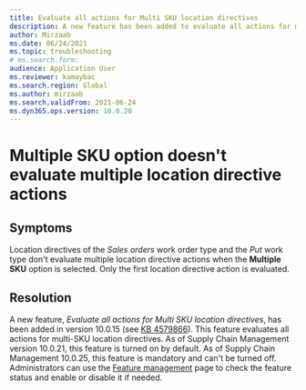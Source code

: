 ```yaml
--- 
title: Evaluate all actions for Multi SKU location directives 
description: A new feature has been added to evaluate all actions for multiple SKU location directives. This page guides you to information on how to turn it on.
author: Mirzaab 
ms.date: 06/24/2021 
ms.topic: troubleshooting 
# ms.search.form:  
audience: Application User 
ms.reviewer: kamaybac 
ms.search.region: Global 
ms.author: mirzaab 
ms.search.validFrom: 2021-06-24 
ms.dyn365.ops.version: 10.0.20 
--- 
```

 
# Multiple SKU option doesn't evaluate multiple location directive actions

## Symptoms

Location directives of the *Sales orders* work order type and the *Put* work type don't evaluate multiple location directive actions when the **Multiple SKU** option is selected. Only the first location directive action is evaluated.

## Resolution

A new feature, *Evaluate all actions for Multi SKU location directives*, has been added in version 10.0.15 (see [KB 4579866](https://fix.lcs.dynamics.com/Issue/Details?kb=4579866&bugId=475946&dbType=3&qc=1bc41a56de7a3ee419fa76397a6bf282fce5be9b93e427c08a6d916d1dfa3091)). This feature evaluates all actions for multi-SKU location directives. As of Supply Chain Management version 10.0.21, this feature is turned on by default.  As of Supply Chain Management 10.0.25, this feature is mandatory and can't be turned off. Administrators can use the [Feature management](/dynamics365/fin-ops-core/fin-ops/get-started/feature-management/feature-management-overview) page to check the feature status and enable or disable it if needed.
